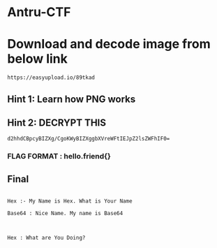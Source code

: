 # Antru-CTF


# Download and decode image from below link

```
https://easyupload.io/89tkad

```


## Hint 1: Learn how PNG works

## Hint 2: DECRYPT THIS

```
d2hhdCBpcyBIZXg/CgoKWyBIZXggbXVreWFtIEJpZ2lsZWFhIF0=

```


### FLAG FORMAT : hello.friend{}





## Final



```

Hex :- My Name is Hex. What is Your Name

Base64 : Nice Name. My name is Base64



Hex : What are You Doing?
```

